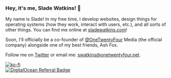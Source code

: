 ### Hey, it's me, Slade Watkins! 👀 

My name is Slade! In my free time, I develop websites, design things for operating systems (how they work, interact with users, etc.), and all sorts of other things. You can find me online at [sladewatkins.com](https://www.sladewatkins.com)!

Soon, I'll officially be a co-founder of [@OneTwentyFour](https://github.com/onetwentyfour) Media (the official company) alongside one of my best friends, Ash Fox.

Follow me on [Twitter](https://twitter.com/sladewatkins) or email me: [swatkins@onetwentyfour.net](mailto:swatkins@onetwentyfour.net).

[![ko-fi](https://ko-fi.com/img/githubbutton_sm.svg)](https://ko-fi.com/O4O34KS9A)  
[![DigitalOcean Referral Badge](https://web-platforms.sfo2.cdn.digitaloceanspaces.com/WWW/Badge%201.svg)](https://www.digitalocean.com/?refcode=a9649c6c2971&utm_campaign=Referral_Invite&utm_medium=Referral_Program&utm_source=badge)
